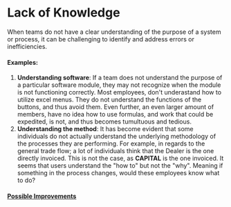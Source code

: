# Lack of Knowledge

When teams do not have a clear understanding of the purpose of a system or process, it can be challenging to identify and address errors or inefficiencies. 

#### **Examples**:
1. **Understanding software**: If a team does not understand the purpose of a particular software module, they may not recognize when the module is not functioning correctly. Most employees, don't underastand how to utilize excel menus. They do not understand the functions of the buttons, and thus avoid them. Even further, an even larger amount of members, have no idea how to use formulas, and work that could be expedited, is not, and thus becomes tumultuous and tedious. 
2. **Understanding the method**: It has become evident that some individuals do not actually understand the underlying methodology of the processes they are performing. For example, in regards to the general trade flow; a lot of individuals think that the Dealer is the one directly invoiced. This is not the case, as **CAPITAL** is the one invoiced. It seems that users understand the "how to" but not the "why". Meaning if something in the process changes, would these employees know what to do?

#### [Possible Improvements](../Improvements/Lack%20of%20Knowledge%20Improvements.md)